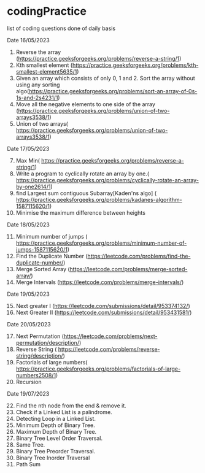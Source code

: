 # codingPractice
list of coding questions done of daily basis

Date 16/05/2023
1. Reverse the array (https://practice.geeksforgeeks.org/problems/reverse-a-string/1)
2. Kth smallest element (https://practice.geeksforgeeks.org/problems/kth-smallest-element5635/1)
3. Given an array which consists of only 0, 1 and 2. Sort the array without using any sorting algo(https://practice.geeksforgeeks.org/problems/sort-an-array-of-0s-1s-and-2s4231/1)
4. Move all the negative elements to one side of the array (https://practice.geeksforgeeks.org/problems/union-of-two-arrays3538/1)
5. Union of two arrays( https://practice.geeksforgeeks.org/problems/union-of-two-arrays3538/1)

Date 17/05/2023

7. Max Min( https://practice.geeksforgeeks.org/problems/reverse-a-string/1)
8. Write a program to cyclically rotate an array by one.( https://practice.geeksforgeeks.org/problems/cyclically-rotate-an-array-by-one2614/1)
9. find Largest sum contiguous Subarray[Kaden'ns algo] ( https://practice.geeksforgeeks.org/problems/kadanes-algorithm-1587115620/1)
10. Minimise the maximum difference between heights 

Date 18/05/2023

11. Minimum number of jumps ( https://practice.geeksforgeeks.org/problems/minimum-number-of-jumps-1587115620/1)
12. Find the Duplicate Number (https://leetcode.com/problems/find-the-duplicate-number/)
13. Merge Sorted Array (https://leetcode.com/problems/merge-sorted-array/)
14. Merge Intervals (https://leetcode.com/problems/merge-intervals/)

Date 19/05/2023

15. Next greater I (https://leetcode.com/submissions/detail/953374132/)
16. Next Greater II (https://leetcode.com/submissions/detail/953431581/)

Date 20/05/2023

17. Next Permutation (https://leetcode.com/problems/next-permutation/description/)
18. Reverse String ( https://leetcode.com/problems/reverse-string/description/)
19. Factorials of large numbers( https://practice.geeksforgeeks.org/problems/factorials-of-large-numbers2508/1)
20. Recursion

Date 19/07/2023

22. Find the nth node from the end & remove it.
23. Check if a Linked List is a palindrome.
24. Detecting Loop in a Linked List.
25. Minimum Depth of Binary Tree.
26. Maximum Depth of Binary Tree.
27. Binary Tree Level Order Traversal.
28. Same Tree.
29. Binary Tree Preorder Traversal.
30. Binary Tree Inorder Traversal
31. Path Sum





